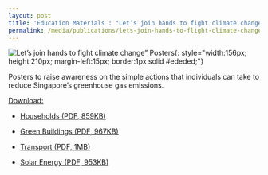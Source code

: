 ```yaml
---
layout: post
title: 'Education Materials : "Let’s join hands to fight climate change” Posters'
permalink: /media/publications/lets-join-hands-to-flight-climate-change-posters
---
```

![Let’s join hands to fight climate change” Posters](/images/lets-join-hands-to-fight-climate-change-posters.jpg "Let’s join hands to fight climate change” Posters"){: style="width:156px; height:210px; margin-left:15px; border:1px solid #ededed;"}

Posters to raise awareness on the simple actions that individuals can take to reduce Singapore’s greenhouse gas emissions.

<u>Download:</u>

* [<a href="/files/docs/default-source/publications/lets-join-hands-to-fight-climate-change-households.pdf" target="_blank">Households (PDF, 859KB)</a>](/files/docs/default-source/publications/lets-join-hands-to-fight-climate-change-households.pdf)

* [<a href="/files/docs/default-source/publications/lets-join-hands-to-fight-climate-change-green-buildings.pdf" target="_blank">Green Buildings (PDF, 967KB)</a>](/files/docs/default-source/publications/lets-join-hands-to-fight-climate-change-green-buildings.pdf)

* [<a href="/files/docs/default-source/publications/lets-join-hands-to-fight-climate-change-transport.pdf" target="_blank">Transport (PDF, 1MB)</a>](/files/docs/default-source/publications/lets-join-hands-to-fight-climate-change-transport.pdf)

* [<a href="/files/docs/default-source/publications/lets-join-hands-to-fight-climate-change-solar-energy.pdf" target="_blank">Solar Energy (PDF, 953KB)</a>](/files/docs/default-source/publications/lets-join-hands-to-fight-climate-change-solar-energy.pdf)